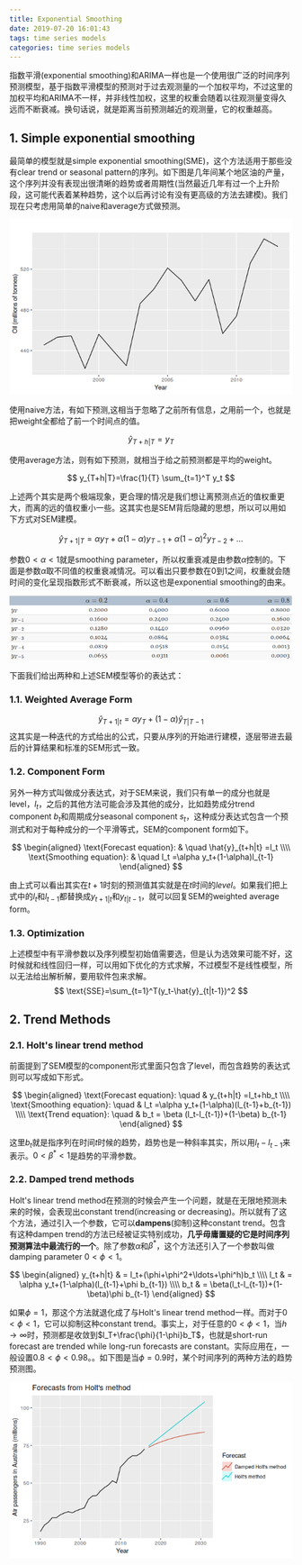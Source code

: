 ```yaml
---
title: Exponential Smoothing
date: 2019-07-20 16:01:43
tags: time series models
categories: time series models
---
```


指数平滑(exponential smoothing)和ARIMA一样也是一个使用很广泛的时间序列预测模型，基于指数平滑模型的预测对于过去观测量的一个加权平均，不过这里的加权平均和ARIMA不一样，并非线性加权，这里的权重会随着以往观测量变得久远而不断衰减。换句话说，就是距离当前预测越近的观测量，它的权重越高。<!--more-->

## 1. Simple exponential smoothing
最简单的模型就是simple exponential smoothing(SME)，这个方法适用于那些没有clear trend or seasonal pattern的序列。如下图是几年间某个地区油的产量，这个序列并没有表现出很清晰的趋势或者周期性(当然最近几年有过一个上升阶段，这可能代表着某种趋势，这个以后再讨论有没有更高级的方法去建模)。我们现在只考虑用简单的naive和average方式做预测。

<div align=center>
<img src="https://raw.githubusercontent.com/DallasBuyer/blog-photos/master/7-oil-1.png">
</div>

使用naive方法，有如下预测,这相当于忽略了之前所有信息，之用前一个，也就是把weight全都给了前一个时间点的值。

$$
\hat{y}_{T+h|T}=y_T
$$

使用average方法，则有如下预测，就相当于给之前预测都是平均的weight。

[//]: # (The following equation is very stange with the added \hat{} for y)

$$
y_{T+h|T}=\frac{1}{T} \sum_{t=1}^T y_t
$$

上述两个其实是两个极端现象，更合理的情况是我们想让离预测点近的值权重更大，而离的远的值权重小一些。这其实也是SEM背后隐藏的思想，所以可以用如下方式对SEM建模。

$$
\hat{y}_{T+1|T}=\alpha y_T+\alpha(1-\alpha)y_{T-1}+\alpha(1-\alpha)^2y_{T-2}+\ldots
$$

参数$0<\alpha<1$就是smoothing parameter，所以权重衰减是由参数$\alpha$控制的。下面是参数$\alpha$取不同值的权重衰减情况。可以看出只要参数在0到1之间，权重就会随时间的变化呈现指数形式不断衰减，所以这也是exponential smoothing的由来。

<div align=center>
<img width=650 src="https://raw.githubusercontent.com/DallasBuyer/blog-photos/master/weight-decay.png">
</div>

下面我们给出两种和上述SEM模型等价的表达式：

### 1.1. Weighted Average Form
$$
\hat{y}_{T+1|t} = \alpha y_T + (1-\alpha)\hat{y}_{T|T-1}
$$
这其实是一种迭代的方式给出的公式，只要从序列的开始进行建模，逐层带进去最后的计算结果和标准的SEM形式一致。

### 1.2. Component Form
另外一种方式叫做成分表达式，对于SEM来说，我们只有单一的成分也就是level，$l_t$，之后的其他方法可能会涉及其他的成分，比如趋势成分trend component $b_t$和周期成分seasonal component $s_t$，这种成分表达式包含一个预测式和对于每种成分的一个平滑等式，SEM的component form如下。

$$
\begin{aligned}
\text{Forecast equation}: & \quad \hat{y}_{t+h|t} =l_t \\\\
\text{Smoothing equation}: & \quad l_t =\alpha y_t+(1-\alpha)l_{t-1}
\end{aligned}
$$

由上式可以看出其实在$t+1$时刻的预测值其实就是在$t$时间的$level$。如果我们把上式中的$l_t$和$l_{t-1}$都替换成$y_{t+1|t}$和$y_{t|t-1}$，就可以回复SEM的weighted average form。

### 1.3. Optimization
上述模型中有平滑参数以及序列模型初始值需要选，但是认为选效果可能不好，这时候就和线性回归一样，可以用如下优化的方式求解，不过模型不是线性模型，所以无法给出解析解，要用软件包来求解。
$$
\text{SSE}=\sum_{t=1}^T(y_t-\hat{y}_{t|t-1})^2
$$


## 2. Trend Methods

### 2.1. Holt's linear trend method
前面提到了SEM模型的component形式里面只包含了level，而包含趋势的表达式则可以写成如下形式。

[//]: # (The following equation is very stange with the added \beta^*)

$$
\begin{aligned}
\text{Forecast equation}: \quad & y_{t+h|t} =l_t+hb_t \\\\
\text{Smoothing equation}: \quad & l_t =\alpha y_t+(1-\alpha)(l_{t-1}+b_{t-1}) \\\\
\text{Trend equation}: \quad & b_t = \beta (l_t-l_{t-1})+(1-\beta) b_{t-1}
\end{aligned}
$$

这里$b_t$就是指序列在时间$t$时候的趋势，趋势也是一种斜率其实，所以用$l_t-l_{t-1}$来表示。$0<\beta^*<1$是趋势的平滑参数。

### 2.2. Damped trend methods
Holt's linear trend method在预测的时候会产生一个问题，就是在无限地预测未来的时候，会表现出constant trend(increasing or decreasing)。所以就有了这个方法，通过引入一个参数，它可以**dampens**(抑制)这种constant trend。包含有这种dampen trend的方法已经被证实特别成功，**几乎毋庸置疑的它是时间序列预测算法中最流行的一个**。除了参数$\alpha$和$\beta^*$，这个方法还引入了一个参数叫做damping parameter $0<\phi<1$。

$$
\begin{aligned}
y_{t+h|t} & = l_t+(\phi+\phi^2+\ldots+\phi^h)b_t \\\\
l_t & = \alpha y_t+(1-\alpha)(l_{t-1}+\phi b_{t-1}) \\\\
b_t & = \beta(l_t-l_{t-1})+(1-\beta)\phi b_{t-1}
\end{aligned}
$$

如果$\phi=1$，那这个方法就退化成了与Holt's linear trend method一样。而对于$0<\phi<1$，它可以抑制这种constant trend。事实上，对于任意的$0<\phi<1$，当$h\to\infty$时，预测都是收敛到$l_T+\frac{\phi}{1-\phi}b_T$，也就是short-run forecast are trended while long-run forecasts are constant。实际应用在，一般设置$0.8<\phi<0.98$。。如下图是当$\phi=0.9$时，某个时间序列的两种方法的趋势预测图。

<div align=center>
<img src="https://raw.githubusercontent.com/DallasBuyer/blog-photos/master/dampedtrend-1.png">
</div>
